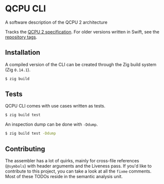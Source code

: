 
# QCPU CLI

A software description of the QCPU 2 architecture

Tracks the [QCPU 2 specification](https://github.com/QSmally/QCPU). For older
versions written in Swift, see the [repository tags](https://github.com/QSmally/QCPU-CLI/tree/2CI).

## Installation

A compiled version of the CLI can be created through the Zig build system (Zig `0.14.1`).

```bash
$ zig build
```

## Tests

QCPU CLI comes with use cases written as tests.

```bash
$ zig build test
```

An inspection dump can be done with `-Ddump`.

```bash
$ zig build test -Ddump
```

## Contributing

The assembler has a lot of quirks, mainly for cross-file references (`@symbols`) with header
arguments and the Liveness pass. If you'd like to contribute to this project, you can take a look at
all the `fixme` comments. Most of these TODOs reside in the semantic analysis unit.
